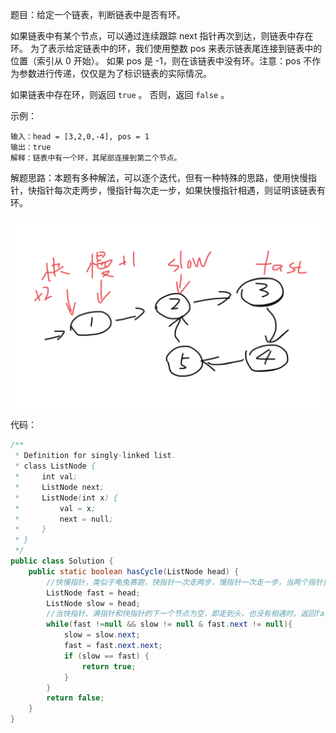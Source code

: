 题目：给定一个链表，判断链表中是否有环。

如果链表中有某个节点，可以通过连续跟踪 next 指针再次到达，则链表中存在环。 为了表示给定链表中的环，我们使用整数 pos 来表示链表尾连接到链表中的位置（索引从 0 开始）。 如果 pos 是 -1，则在该链表中没有环。注意：pos 不作为参数进行传递，仅仅是为了标识链表的实际情况。

如果链表中存在环，则返回 `true` 。 否则，返回 `false` 。

示例：

```shell
输入：head = [3,2,0,-4], pos = 1
输出：true
解释：链表中有一个环，其尾部连接到第二个节点。
```

解题思路：本题有多种解法，可以逐个迭代，但有一种特殊的思路，使用快慢指针，快指针每次走两步，慢指针每次走一步，如果快慢指针相遇，则证明该链表有环。

![快慢指针](./141/快慢指针.png)

代码：

```java
/**
 * Definition for singly-linked list.
 * class ListNode {
 *     int val;
 *     ListNode next;
 *     ListNode(int x) {
 *         val = x;
 *         next = null;
 *     }
 * }
 */
public class Solution {
    public static boolean hasCycle(ListNode head) {
        //快慢指针，类似于龟兔赛跑，快指针一次走两步，慢指针一次走一步，当两个指针重合的情况表示有环
        ListNode fast = head;
        ListNode slow = head;
      	//当快指针、满指针和快指针的下一个节点为空，即走到头，也没有相遇时，返回false
        while(fast !=null && slow != null & fast.next != null){
            slow = slow.next;
            fast = fast.next.next;
            if (slow == fast) {
                return true;
            }
        }
        return false;
    }
}
```



